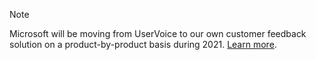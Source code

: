 > [!NOTE]
> Microsoft will be moving from UserVoice to our own customer feedback solution on a product-by-product basis during 2021. [Learn more](https://support.microsoft.com/topic/uservoice-pages-430e1a78-e016-472a-a10f-dc2a3df3450a).